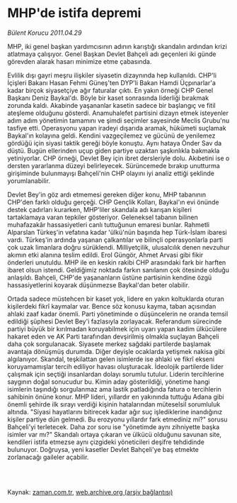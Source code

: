 # MHP'de istifa depremi

*Bülent Korucu 2011.04.29*

<td class="columnist-detail">
<p>MHP, iki genel başkan yardımcısının adının karıştığı skandalın ardından krizi atlatmaya çalışıyor. Genel Başkan Devlet Bahçeli adı geçenleri iki günde görevden alarak hasarı minimize etme çabasında.</p>
<p>
<div id="haberMetinDiv">
<p>Evlilik dışı gayri meşru ilişkiler siyasetin dizaynında hep kullanıldı. CHP'li İçişleri Bakanı Hasan Fehmi Güneş'ten DYP'li Bakan Hamdi Üçpınarlar'a kadar birçok siyasetçiye ağır faturalar çıktı. En yakın örneği CHP Genel Başkanı Deniz Baykal'dı. Böyle bir kaset sonrasında liderliği bırakmak zorunda kaldı. Akabinde yaşananlar kasetin sadece bir başlangıç ve fitil ateşleme olduğunu gösterdi. Anamuhalefet partisini dizayn etmek isteyenler adım adım yönetimin tamamını ve şimdi seçimler sayesinde Meclis Grubu'nu tasfiye etti. Operasyonu yapan iradeyi dışarıda aramak, hükümeti suçlamak Baykal'ın kolayına geldi. Kendini vazgeçilemez ve gücünü de yenilemez gördüğü için siyasi taktik gereği böyle konuştu. Aynı hataya Önder Sav da düştü. Bugün ellerinden uçup giden partiye uzaktan şaşkınlıkla bakmakla yetiniyorlar. CHP örneği, Devlet Bey için ibret dersleriyle dolu. Akıbetini ise o dersten yararlanma düzeyi belirleyecek. Sürüncemede bırakıp unutturma girişiminde bulunmayışı Bahçeli'nin CHP olayını iyi analiz ettiği şeklinde yorumlanabilir.
<p>Devlet Bey'in göz ardı etmemesi gereken diğer konu, MHP tabanının CHP'den farklı olduğu gerçeği. CHP Gençlik Kolları, Baykal'ın evi önünde destek çadırları kurarken, MHP'liler skandala adı karışan kişileri tartaklamaya varan tepkiler gösteriyor. Geleneksel tabanın bilinen muhafazakâr hassasiyetleri canlı tuttuğunun emaresi bunlar. Rahmetli Alparslan Türkeş'in vefatına kadar 'ülkü'nün başında hep Türk-İslam ibaresi vardı. Türkeş'in ardında yaşanan çalkantılar ve bilinçli operasyonlarla parti çok uzak limanlara doğru sürüklendi. Milliyetçilik, ulusalcılık denen nevzuhur akımın etki alanına teslim edildi. Erol Güngör, Ahmet Arvasi gibi fikir önderleri unutuldu. MHP ile en keskin rakibi CHP arasındaki fark bir harften ibaret olsun istendi. Geldiğimiz noktada farkın sanılanın çok ötesinde olduğu anlaşıldı. Bahçeli, CHP'de yaşananların üstüne partisinin kendine özgü hassasiyetlerini koyarak düşünmezse Baykal'dan beter olabilir.
<p>Ortada sadece müstehcen bir kaset yok, lidere en yakın koltuklarda oturan kişilerdeki fikrî kaymalar var. Bence söz konusu kayma, taban açısından ahlaki zaaf kadar önemli. Parti yönetiminde o düşüncelerin ne oranda temsil edildiği şüphesi Devlet Bey'i fazlasıyla zorlayacak. Referandum sürecinde partiyi büyük bir kırılmadan koruyabilmek için uyarı yapan kadim ülkücülere hakaret eden ve AK Parti tarafından devşirilmiş olmakla suçlayan Bahçeli daha çok sorgulanacak. Siyasete merkez sağdaki partilerde başlamak avantaja dönüşmüş durumda. Diğer deyişle ocaklarda yetişmek nakisa gibi algılanıyor. Skandal, teşkilattan gelen isimlerde ise ahlaki ve fikrî ekseni koruyamamışlar tercih ediliyor havası oluşturacak. İdeolojik partilerde lider çalışmak için seçtiği insanlardan dolayı sorumlu tutulur. Liderin tercihlerine saygının doğal sonucudur bu. Kimin aday gösterildiği, yönetime hangi isimlerin taşındığı sorgulanmaz ama lastik patladığında fatura o tercihlerin sahibinin önüne konur. MHP lideri, yıllardır en yakınında tuttuğu Adana gibi önemli şehirde ilk sırayı verdiği kişinin hatalarından müteselsil sorumluluk altında. "Siyasi hayatlarını bitirecek kadar ağır suç işlediklerine inandığınız kişiler partiye dün gelmedi. Bu erozyonu yıllardır fark etmediniz mi?" sorusu Bahçeli'yi terletecek. Daha zor soru ise "yönetimde aynı zihniyette başka isimler var mı?" Skandalı ortaya çıkaran ve ülkücü olduğunu savunan site, kendileri istifa etmezse aynı çizgideki yöneticileri deşifre tehdidinde bulunuyor. Doğruysa, yeni kasetler Devlet Bahçeli'ye baş etmekte zorlanacağı gaileler açabilir. </p></p></p></div>
</p>


<p><br>
		 </br></p></td>

Kaynak: [zaman.com.tr](http://zaman.com.tr/yazar.do?yazino=1127478), [web.archive.org (arşiv bağlantısı)](http://web.archive.org/web/20110809060753/http://www.zaman.com.tr:80/yazar.do?yazino=1127478)
